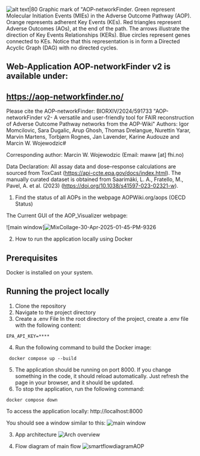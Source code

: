 ![alt text|80](/images/AOP-networkFinder_for_paper.jpg)
Graphic mark of "AOP-networkFinder. Green represent Molecular Initiation Events (MIEs) in the Adverse Outcome Pathway (AOP). Orange represents adherent Key Events (KEs). Red triangles represent Adverse Outcomes (AOs), at the end of the path.
The arrows illustrate the direction of Key Events Relationships (KERs). Blue circles represent genes connected to KEs.
Notice that this representation is in form a Directed Acyclic Graph (DAG) with no directed cycles.


## Web-Application AOP-networkFinder v2 is available under:
## https://aop-networkfinder.no/

Please cite the AOP-networkFinder:
BIORXIV/2024/591733  "AOP-networkFinder v2- A versatile and user-friendly tool for FAIR reconstruction of Adverse Outcome Pathway networks from the AOP-Wiki"
Authors: Igor Momcilovic, Sara Dugalic, Arup Ghosh, Thomas Drelangue, Nurettin Yarar, Marvin Martens, Torbjørn Rognes, Jan Lavender, Karine Audouze and Marcin W. Wojewodzic#

Corresponding author: Marcin W. Wojewodzic (Email: maww [at] fhi.no)

Data Declaration:
All assay data and dose–response calculations are sourced from ToxCast (https://api-ccte.epa.gov/docs/index.html). The manually curated dataset is obtained from Saarimäki, L. A., Fratello, M., Pavel, A. et al. (2023) (https://doi.org/10.1038/s41597-023-02321-w).

1. Find the status of all AOPs in the webpage AOPWiki.org/aops (OECD Status)

The Current GUI of the AOP_Visualizer webpage:

![main window]![MixCollage-30-Apr-2025-01-45-PM-9326](https://github.com/user-attachments/assets/67fe1a2a-3e5d-4d01-8ff2-91882a056574)



2. How to run the application locally using Docker

## Prerequisites
Docker is installed on your system.

## Running the project locally
1. Clone the repository
2. Navigate to the project directory
3. Create a .env File
   In the root directory of the project, create a .env file with the following content:
```
EPA_API_KEY=****
```
4. Run the following command to build the Docker image:
```
 docker compose up --build     
 ```
5. The application should be running on port 8000. If you change something in the code, it should reload automatically. Just refresh the page in your browser, and it should be updated.
6. To stop the application, run the following command:
```
docker compose down
```


To access the application locally:
http://localhost:8000

You should see a window similar to this:
![main window](https://github.com/user-attachments/assets/6f0ef637-f6e9-4ff9-bca5-24796c8d45f3)


3. App architecture
   ![Arch overview](https://github.com/user-attachments/assets/424e287b-ddff-4af1-a892-68b98930c42f)

4. Flow diagram of main flow
   ![smartflowdiagramAOP](https://github.com/user-attachments/assets/a870fe79-06a9-4e3a-8b0e-60dbf9e2d62e)


   

